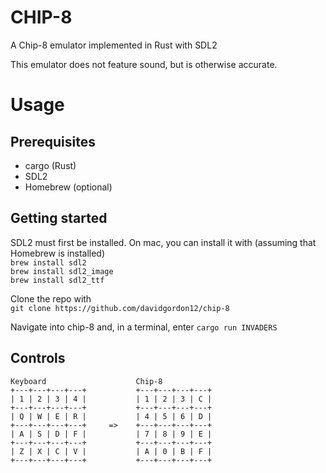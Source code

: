 # CHIP-8
A Chip-8 emulator implemented in Rust with SDL2

This emulator does not feature sound, but is otherwise accurate.

# Usage

## Prerequisites
- cargo (Rust)
- SDL2
- Homebrew (optional)

## Getting started

SDL2 must first be installed. On mac, you can install it with (assuming that Homebrew is installed) <br />
``` brew install sdl2 ``` <br />
``` brew install sdl2_image ``` <br />
``` brew install sdl2_ttf ``` <br />


Clone the repo with <br />
``` git clone https://github.com/davidgordon12/chip-8 ``` <br />

Navigate into chip-8 and, in a terminal, enter
``` cargo run INVADERS ```

## Controls

    Keyboard                    Chip-8
    +---+---+---+---+           +---+---+---+---+
    | 1 | 2 | 3 | 4 |           | 1 | 2 | 3 | C |
    +---+---+---+---+           +---+---+---+---+
    | Q | W | E | R |           | 4 | 5 | 6 | D |
    +---+---+---+---+     =>    +---+---+---+---+
    | A | S | D | F |           | 7 | 8 | 9 | E |
    +---+---+---+---+           +---+---+---+---+
    | Z | X | C | V |           | A | 0 | B | F |
    +---+---+---+---+           +---+---+---+---+
